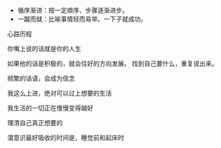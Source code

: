 


* 循序渐进：按一定顺序、步骤逐渐进步。
* 一蹴而就：比喻事情轻而易举。一下子就成功。


心路历程

你嘴上说的话就是你的人生

如果他的话是积极的，就会往好的方向发展。
找到自己要什么，重复说出来。

频繁的话语，会成为信念


我这么上进，绝对可以过上想要的生活

我生活的一切正在慢慢变得越好


理清自己真正想要的

潜意识最好吸收的时间是，睡觉前和起床时